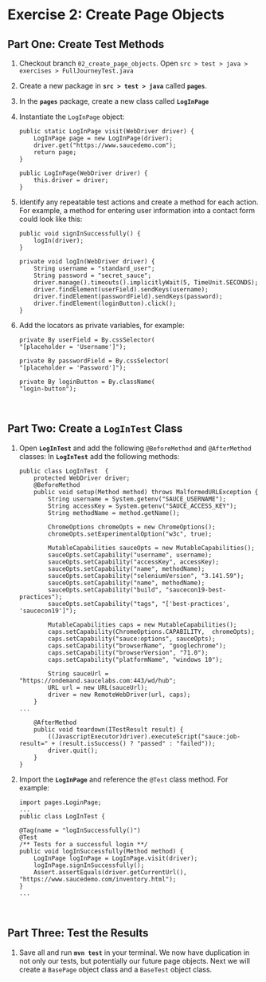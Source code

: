 # Exercise 2: Create Page Objects

## Part One: Create Test Methods
1. Checkout branch `02_create_page_objects`. Open `src > test > java > exercises > FullJourneyTest.java`
2. Create a new package in **`src > test > java`** called **`pages`**. 
3. In the **`pages`** package, create a new class called **`LogInPage`**
4. Instantiate the `LogInPage` object:
    ```
    public static LogInPage visit(WebDriver driver) {
        LogInPage page = new LogInPage(driver);
        driver.get("https://www.saucedemo.com");
        return page;
    }
    
    public LogInPage(WebDriver driver) {
        this.driver = driver;
    }
    ```
5. Identify any repeatable test actions and create a method for each action. For example, a method for entering user information into a contact form could look like this:
    ```
    public void signInSuccessfully() {
        logIn(driver);
    }
    
    private void logIn(WebDriver driver) {
        String username = "standard_user";
        String password = "secret_sauce";
        driver.manage().timeouts().implicitlyWait(5, TimeUnit.SECONDS);
        driver.findElement(userField).sendKeys(username);
        driver.findElement(passwordField).sendKeys(password);
        driver.findElement(loginButton).click();
    } 
    ```
6. Add the locators as private variables, for example:
    ```
    private By userField = By.cssSelector(
    "[placeholder = 'Username']");
    
    private By passwordField = By.cssSelector(
    "[placeholder = 'Password']");
    
    private By loginButton = By.className(
    "login-button");
    ```
    
    <br />
    
## Part Two: Create a `LogInTest` Class
1. Open **`LogInTest`** and add the following `@BeforeMethod` and `@AfterMethod` classes:
    In **`LogInTest`** add the following methods:
    ```
    public class LogInTest  {
        protected WebDriver driver;
        @BeforeMethod
        public void setup(Method method) throws MalformedURLException {
            String username = System.getenv("SAUCE_USERNAME");
            String accessKey = System.getenv("SAUCE_ACCESS_KEY");
            String methodName = method.getName();
    
            ChromeOptions chromeOpts = new ChromeOptions();
            chromeOpts.setExperimentalOption("w3c", true);
    
            MutableCapabilities sauceOpts = new MutableCapabilities();
            sauceOpts.setCapability("username", username);
            sauceOpts.setCapability("accessKey", accessKey);
            sauceOpts.setCapability("name", methodName);
            sauceOpts.setCapability("seleniumVersion", "3.141.59");
            sauceOpts.setCapability("name", methodName);
            sauceOpts.setCapability("build", "saucecon19-best-practices");
            sauceOpts.setCapability("tags", "['best-practices', 'saucecon19']");
    
            MutableCapabilities caps = new MutableCapabilities();
            caps.setCapability(ChromeOptions.CAPABILITY,  chromeOpts);
            caps.setCapability("sauce:options", sauceOpts);
            caps.setCapability("browserName", "googlechrome");
            caps.setCapability("browserVersion", "71.0");
            caps.setCapability("platformName", "windows 10");
    
            String sauceUrl = "https://ondemand.saucelabs.com:443/wd/hub";
            URL url = new URL(sauceUrl);
            driver = new RemoteWebDriver(url, caps);
        }
    ...
    
        @AfterMethod
        public void teardown(ITestResult result) {
            ((JavascriptExecutor)driver).executeScript("sauce:job-result=" + (result.isSuccess() ? "passed" : "failed"));
            driver.quit();
        }
    }
    ```
2. Import the **`LogInPage`** and reference the `@Test` class method. For example:
    ```
    import pages.LoginPage;
    ...
    public class LogInTest {
        
    @Tag(name = "logInSuccessfully()")
    @Test
    /** Tests for a successful login **/
    public void logInSuccessfully(Method method) {
        LogInPage logInPage = LogInPage.visit(driver);
        logInPage.signInSuccessfully();
        Assert.assertEquals(driver.getCurrentUrl(), "https://www.saucedemo.com/inventory.html");
    }
    ...
    ```
<br />

## Part Three: Test the Results
1. Save all and run **`mvn test`** in your terminal. We now have duplication in not only our tests, but potentially our future page objects. Next we will create a `BasePage` object class and a `BaseTest` object class.